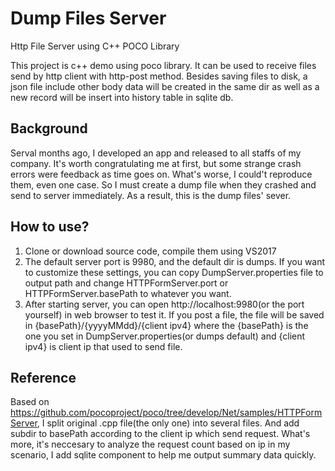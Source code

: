 # Dump Files Server
Http File Server using C++ POCO Library

This project is c++ demo using poco library. It can be used to receive files send by http client with http-post method. Besides saving files to disk, a json file include other body data will be created in the same dir as well as a new record will be insert into history table in sqlite db.

## Background
Serval months ago, I developed an app and released to all staffs of my company. It's worth congratulating me at first, but some strange crash errors were feedback as time goes on. What's worse, I could't reproduce them, even one case. So I must create a dump file when they crashed and send to server immediately. As a result, this is the dump files' sever. 

## How to use?
1. Clone or download source code, compile them using VS2017
2. The default server port is 9980, and the default dir is dumps. If you want to customize these settings, you can copy DumpServer.properties file to output path and change HTTPFormServer.port or HTTPFormServer.basePath to whatever you want.
3. After starting server, you can open http://localhost:9980(or the port yourself) in web browser to test it. If you post a file, the file will be saved in {basePath}/{yyyyMMdd}/{client ipv4} where the {basePath} is the one you set in DumpServer.properties(or dumps default) and {client ipv4} is client ip that used to send file.

## Reference
Based on https://github.com/pocoproject/poco/tree/develop/Net/samples/HTTPFormServer, I split original .cpp file(the only one) into several files. And add subdir to basePath according to the client ip which send request. What's more, it's neccesary to analyze the request count based on ip in my scenario, I add sqlite component to help me output summary data quickly.

